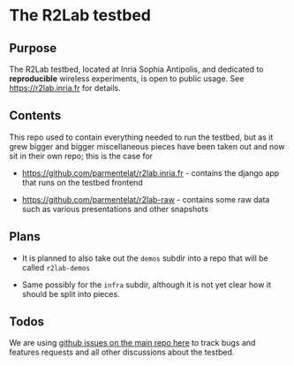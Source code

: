 # The R2Lab testbed

## Purpose

The R2Lab testbed, located at Inria Sophia Antipolis, and dedicated to **reproducible** wireless experiments, is open to public usage. See https://r2lab.inria.fr for details.

## Contents

This repo used to contain everything needed to run the testbed, but as it grew bigger and bigger miscellaneous pieces have been taken out and now sit in their own repo; this is the case for

* https://github.com/parmentelat/r2lab.inria.fr - contains the django app that runs on the testbed frontend

* https://github.com/parmentelat/r2lab-raw - contains some raw data such as various presentations and other snapshots

## Plans

* It is planned to also take out the `demos` subdir into a repo that will be called `r2lab-demos`

* Same possibly for the `infra` subdir, although it is not yet clear how it should be split into pieces.

## Todos

We are using [github issues on the main repo here](https://github.com/parmentelat/r2lab/issues) to track bugs and features requests and all other discussions about the testbed.
